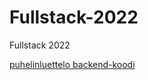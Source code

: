# Fullstack-2022
Fullstack 2022

[puhelinluettelo backend-koodi](https://github.com/HeljaeRaeisaenen/puhelinluettelo)
